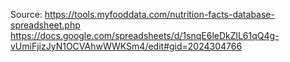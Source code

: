 Source: https://tools.myfooddata.com/nutrition-facts-database-spreadsheet.php 
https://docs.google.com/spreadsheets/d/1snqE6leDkZlL61qQ4g-vUmiFjizJyN1OCVAhwWWKSm4/edit#gid=2024304766
